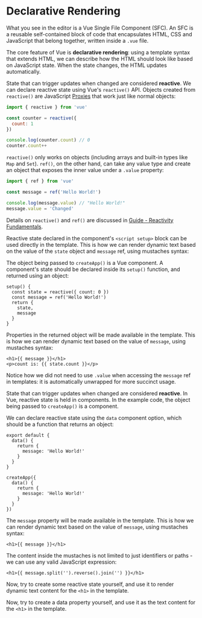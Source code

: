 # Declarative Rendering

<div class="sfc">

What you see in the editor is a Vue Single File Component (SFC). An SFC is a reusable self-contained block of code that encapsulates HTML, CSS and JavaScript that belong together, written inside a `.vue` file.

</div>

The core feature of Vue is **declarative rendering**: using a template syntax that extends HTML, we can describe how the HTML should look like based on JavaScript state. When the state changes, the HTML updates automatically.

<div class="composition-api">

State that can trigger updates when changed are considered **reactive**. We can declare reactive state using Vue's `reactive()` API. Objects created from `reactive()` are JavaScript [Proxies](https://developer.mozilla.org/en-US/docs/Web/JavaScript/Reference/Global_Objects/Proxy) that work just like normal objects:

```js
import { reactive } from 'vue'

const counter = reactive({
  count: 1
})

console.log(counter.count) // 0
counter.count++
```

`reactive()` only works on objects (including arrays and built-in types like `Map` and `Set`). `ref()`, on the other hand, can take any value type and create an object that exposes the inner value under a `.value` property:

```js
import { ref } from 'vue'

const message = ref('Hello World!')

console.log(message.value) // "Hello World!"
message.value = 'Changed'
```

Details on `reactive()` and `ref()` are discussed in <a target="_blank" href="/guide/essentials/reactivity-fundamentals.html">Guide - Reactivity Fundamentals</a>.

<div class="sfc">

Reactive state declared in the component's `<script setup>` block can be used directly in the template. This is how we can render dynamic text based on the value of the `state` object and `message` ref, using mustaches syntax:

</div>

<div class="html">

The object being passed to `createApp()` is a Vue component. A component's state should be declared inside its `setup()` function, and returned using an object:

```js{2,5}
setup() {
  const state = reactive({ count: 0 })
  const message = ref('Hello World!')
  return {
    state,
    message
  }
}
```

Properties in the returned object will be made available in the template. This is how we can render dynamic text based on the value of `message`, using mustaches syntax:

</div>

```vue-html
<h1>{{ message }}</h1>
<p>count is: {{ state.count }}</p>
```

Notice how we did not need to use `.value` when accessing the `message` ref in templates: it is automatically unwrapped for more succinct usage.

</div>

<div class="options-api">

State that can trigger updates when changed are considered **reactive**. In Vue, reactive state is held in components. In the example code, the object being passed to `createApp()` is a component.

We can declare reactive state using the `data` component option, which should be a function that returns an object:

<div class="sfc">

```js{3-5}
export default {
  data() {
    return {
      message: 'Hello World!'
    }
  }
}
```

</div>
<div class="html">

```js{3-5}
createApp({
  data() {
    return {
      message: 'Hello World!'
    }
  }
})
```

</div>

The `message` property will be made available in the template. This is how we can render dynamic text based on the value of `message`, using mustaches syntax:

```vue-html
<h1>{{ message }}</h1>
```

</div>

The content inside the mustaches is not limited to just identifiers or paths - we can use any valid JavaScript expression:

```vue-html
<h1>{{ message.split('').reverse().join('') }}</h1>
```

<div class="composition-api">

Now, try to create some reactive state yourself, and use it to render dynamic text content for the `<h1>` in the template.

</div>

<div class="options-api">

Now, try to create a data property yourself, and use it as the text content for the `<h1>` in the template.

</div>
